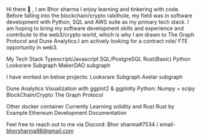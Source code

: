 
Hi there 👋 , I am Bhor sharma
I enjoy learning and tinkering with code. Before falling into the blockchain/crypto rabithole, my field was in software development with Python, SQL and AWS suite as my primary tech stack. I am hoping to bring my software development skills and experience and contribute to the web3/crypto world, which is why I am drawn to The Graph Protocol and Dune Analytics.I am actively looking for a contract role/ FTE opportunity in  web3.

My Tech Stack
Typescript/Javascript
SQL/PostgreSQL
Rust(Basic)
Python
Looksrare Subgraph
MakerDAO subgraph

I have worked on below projects:
Looksrare Subgraph
Axelar subgraph

Dune Analytics
Visualization with ggplot2 & ggplotly
Python: Numpy + scipy
BlockChain/Crypto
 The Graph Protocol
 
Other
docker container
Currently Learning
solidity and Rust
Rust by Example
Ethereum Development Documentation

Feel free to reach out to me via Discord: Bhor sharma#7534 / email- bhorsharma98@gmail.com
